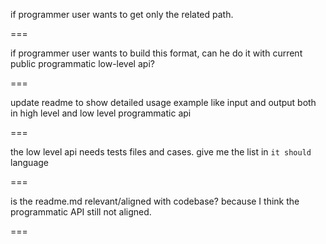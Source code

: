 if programmer user wants to get only the related path.

===

if programmer user wants to build this format, can he do it with current public programmatic low-level api?

===

update readme to show detailed usage example like input and output both in high level and low level programmatic api

===

the low level api needs tests files and cases. give me the list in `it should` language

===

is the readme.md relevant/aligned with codebase? because I think the programmatic API still not aligned.

===
